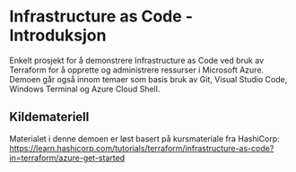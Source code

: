 # Infrastructure as Code - Introduksjon
Enkelt prosjekt for å demonstrere Infrastructure as Code ved bruk av Terraform for å opprette og administrere ressurser i Microsoft Azure.
Demoen går også innom temaer som basis bruk av Git, Visual Studio Code, Windows Terminal og Azure Cloud Shell.




## Kildemateriell
Materialet i denne demoen er løst basert på kursmateriale fra HashiCorp:
https://learn.hashicorp.com/tutorials/terraform/infrastructure-as-code?in=terraform/azure-get-started